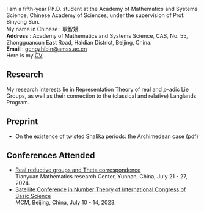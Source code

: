 I am a fifth-year Ph.D. student at the Academy of Mathematics and Systems Science, Chinese Academy of Sciences, under the supervision of Prof. Binyong Sun.  
My name in Chinese : 耿智斌.  
**Address** : Academy of Mathematics and Systems Science, CAS, No. 55, Zhongguancun East Road, Haidian District, Beijing, China.  
**Email** : gengzhibin@amss.ac.cn  
Here is my [<u>CV</u>](./CV241106.pdf) .

## Research
My research interests lie in Representation Theory of real and $p$-adic Lie Groups, as well as their connection to the (classical and relative) Langlands Program. 

## Preprint
- On the existence of twisted Shalika periods: the Archimedean case ([<u>pdf</u>](./Curriculum_V))

## Conferences Attended
- [<u>Real reductive groups and Theta correspondence</u>](http://tianyuan.amss.ac.cn/ztyt/info/2024/145230.html)         
  Tianyuan Mathematics research Center, Yunnan, China, July 21 - 27, 2024.   
- [<u>Satellite Conference in Number Theory of International Congress of Basic Science</u>](https://satelliteconference2023.casconf.cn/)                 
  MCM, Beijing, China, July 10 - 14, 2023.  
